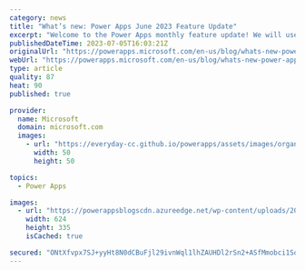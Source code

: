 ```yaml
---
category: news
title: "What’s new: Power Apps June 2023 Feature Update"
excerpt: "Welcome to the Power Apps monthly feature update! We will use this blog to share a summary of product, community, and learning updates from throughout the month so you can access it in one easy place. A variety of new and highly anticipated features are now available which we are very excited to share"
publishedDateTime: 2023-07-05T16:03:21Z
originalUrl: "https://powerapps.microsoft.com/en-us/blog/whats-new-power-apps-june-2023-feature-update/"
webUrl: "https://powerapps.microsoft.com/en-us/blog/whats-new-power-apps-june-2023-feature-update/"
type: article
quality: 87
heat: 90
published: true

provider:
  name: Microsoft
  domain: microsoft.com
  images:
    - url: "https://everyday-cc.github.io/powerapps/assets/images/organizations/microsoft.com-50x50.jpg"
      width: 50
      height: 50

topics:
  - Power Apps

images:
  - url: "https://powerappsblogscdn.azureedge.net/wp-content/uploads/2023/07/Coauth.png"
    width: 624
    height: 335
    isCached: true

secured: "ONtXfvpx7SJ+yyHt8N0dCBuFjl29ivnWql1lhZAUHDl2rSn2+ASfMmobci1SoFfCn1v3hl7Cih2zS4s85qF6Tea+M24Hq+XFsHQZF5ksGeikgKaEwoogHOPAyZWdRsWF/ZfA2n4gHkUUNRTQvdEJ7eVfHoX92Wm4WAqB5Y6m39Y40nBI8kmlVqpfwwgeO1btqbJkD9BOa/LuG93ZeLYW984JY/kyjZZife5x3MfMgLiZvqwNvZNscmK8Chgp3dYqGpVDXeF+bc2UErPein2zDnL2CWY21uPelc31nxIRK9oZr8zn88XaaqgyMwL6MdQPcDtc3l3AuUTX+GoiNx+0iWSJb9yH+Yyzkvi6zQw/7IM=;7wLlb/fvpsMkCzO4Hq9WLg=="
---
```


